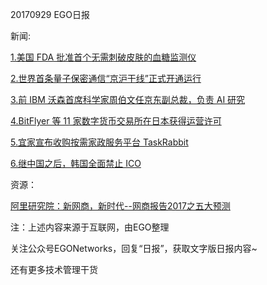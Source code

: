 20170929 EGO日报

新闻:

[1.美国 FDA 批准首个无需刺破皮肤的血糖监测仪](http://www.techweb.com.cn/world/2017-09-29/2590186.shtml)

[2.世界首条量子保密通信“京沪干线”正式开通运行](http://www.ahwang.cn/zbah/20170929/1688003.shtml)

[3.前 IBM 沃森首席科学家周伯文任京东副总裁，负责 AI 研究](http://tech.sina.com.cn/it/2017-09-29/doc-ifymkwwk6921281.shtml)

[4.BitFlyer 等 11 家数字货币交易所在日本获得运营许可](http://finance.sina.com.cn/stock/usstock/c/2017-09-29/doc-ifymmiwm1344636.shtml)

[5.宜家宣布收购按需家政服务平台 TaskRabbit](http://cn.technode.com/post/2017-09-29/ikea-taskrabbit/)

[6.继中国之后，韩国全面禁止 ICO](http://www.cnbeta.com/articles/tech/656701.htm)

资源：

[阿里研究院：新网商，新时代--网商报告2017之五大预测](https://yq.aliyun.com/articles/123844)

注：上述内容来源于互联网，由EGO整理

关注公众号EGONetworks，回复“日报”，获取文字版日报内容~

还有更多技术管理干货
